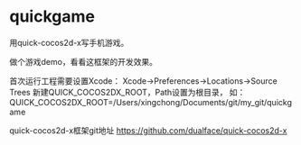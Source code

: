 quickgame
=========

用quick-cocos2d-x写手机游戏。

做个游戏demo，看看这框架的开发效果。

首次运行工程需要设置Xcode：
Xcode->Preferences->Locations->Source Trees
新建QUICK_COCOS2DX_ROOT，Path设置为根目录，
如：QUICK_COCOS2DX_ROOT=/Users/xingchong/Documents/git/my_git/quickgame

quick-cocos2d-x框架git地址
https://github.com/dualface/quick-cocos2d-x
